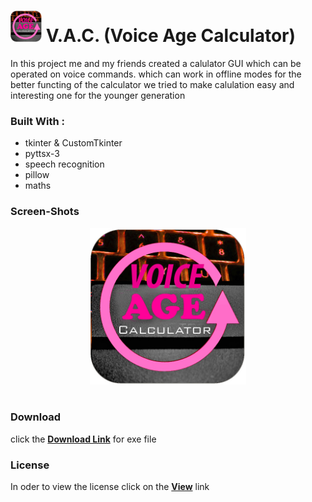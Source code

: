 <h1><img src='vac.jpg' height="50" width="50"> <b>V.A.C. (Voice Age Calculator)</b></h1>
In this project me and my friends created a calulator GUI which can be operated on voice commands. which can work in offline 
modes for the better functing of the calculator                                                                             
we tried to make calulation easy and interesting one for the younger generation <br>
<b><h3>Built With :</h3></b>
<ul>
<li> tkinter & CustomTkinter </li>
<li> pyttsx-3 </li>
<li> speech recognition </li>
<li> pillow </li>
<li> maths </li>
</ul>
<b><h3>Screen-Shots</h3></b>
<center><img src='vac.jpg' height='250' width='250'>
<br>
<img src="">
<br>
</center>
<b><h3> Download </h3></b>
click the <a href=""><b> Download Link</b></a> for exe file 
<b><h3> License </h3></b>
In oder to view the license click on the <a href="https://github.com/Vishal24102002/V.A.C/blob/main/LICENSE"><b>View</b></a> link 
